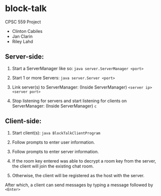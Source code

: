 # block-talk
CPSC 559 Project

- Clinton Cabiles
- Jan Clarin
- Riley Lahd

## Server-side:

1. Start a ServerManager like so: `java server.ServerManager <port>`

2. Start 1 or more Servers: `java server.Server <port>`

3. Link server(s) to ServerManager: (Inside ServerManager) `<server ip> <server port>`

4. Stop listening for servers and start listening for clients on ServerManager: (Inside ServerManager) `c`

## Client-side:

1. Start client(s): `java BlockTalkClientProgram`

2. Follow prompts to enter user information.

3. Follow prompts to enter server information.

4. If the room key entered was able to decrypt a room key from the server, the client will join the existing chat room.

5. Otherwise, the client will be registered as the host with the server.

After which, a client can send messages by typing a message followed by `<Enter>`
